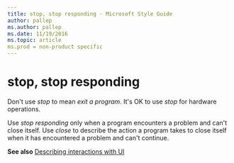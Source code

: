 ```yaml
---
title: stop, stop responding - Microsoft Style Guide
author: pallep
ms.author: pallep
ms.date: 11/19/2016
ms.topic: article
ms.prod = non-product specific
---
```


# stop, stop responding

Don't use *stop* to mean *exit a program*. It's OK to use *stop* for hardware operations.

Use *stop responding* only when a program encounters a problem and can't close itself. Use *close* to describe the action a program takes to close itself when it has encountered a problem and can't continue. 

**See also** [Describing interactions with UI](/style-guide/procedures-instructions/describing-interactions-with-ui)

